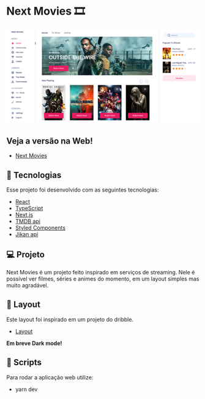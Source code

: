  <h1>Next Movies 🎞 </h1>

<img src="./.github/home.png" alt="Imagem da home do site">

## Veja a versão na Web!
- [Next Movies](https://next-movies-pi.vercel.app/)


## 🚀 Tecnologias

Esse projeto foi desenvolvido com as seguintes tecnologias:

- [React](https://reactjs.org)
- [TypeScript](https://www.typescriptlang.org/)
- [Next.js](https://nextjs.org/)
- [TMDB api](https://developers.themoviedb.org/3)
- [Styled Components](https://styled-components.com/)
- [Jikan api](https://jikan.docs.apiary.io/#introduction/information)

## 💻 Projeto

Next Movies é um projeto feito inspirado em serviços de streaming. Nele é possível
ver filmes, séries e animes do momento, em um layout simples mas muito agradável.


## 🔖 Layout
Este layout foi inspirado em um projeto do dribble.

- [Layout](https://dribbble.com/shots/15109777-Movie-Streaming-Dashboard/attachments/6843253?mode=media)

<strong> Em breve Dark mode! </strong>

## 📁 Scripts

Para rodar a aplicação web utilize:
- yarn dev
